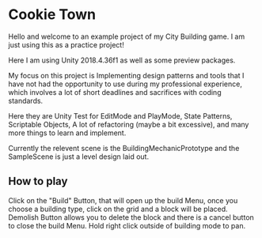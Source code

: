 # Cookie Town


Hello and welcome to an example project of my City Building game. I am just using this as a practice project!

Here I am using Unity 2018.4.36f1 as well as some preview packages.

My focus on this project is Implementing design patterns and tools that I have not had the opportunity to use during my professional experience, which involves a lot of short deadlines and sacrifices with coding standards.

Here they are Unity Test for EditMode and PlayMode, State Patterns, Scriptable Objects, A lot of refactoring (maybe a bit excessive), and many more things to learn and implement.

Currently the relevent scene is the BuildingMechanicPrototype and the SampleScene is just a level design laid out.

## How to play


Click on the "Build" Button, that will open up the build Menu, once you choose a building type, click on the grid and a block will be placed. Demolish Button allows you to delete the block and there is a cancel button to close the build Menu. Hold right click outside of building mode to pan.
